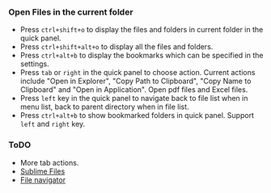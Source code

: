 ### Open Files in the current folder

- Press `ctrl+shift+o` to display the files and folders in current 
folder in the quick panel. 
- Press `ctrl+shift+alt+o` to display all the files and folders.
- Press `ctrl+alt+b` to display the bookmarks which can be specified in the settings.
- Press `tab` or `right` in the quick panel to choose action. Current 
actions include "Open in Explorer", "Copy Path to Clipboard", "Copy Name
to Clipboard" and "Open in Application". Open pdf files and Excel files.
- Press `left` key in the quick panel to navigate back to file list when
in menu list, back to parent directory when in file list.
- Press `ctrl+alt+b` to show bookmarked folders in quick panel. Support 
`left` and `right` key.

### ToDO

- More tab actions.
- [Sublime Files](https://packagecontrol.io/packages/Sublime%20Files)
- [File navigator](https://packagecontrol.io/packages/File%20Navigator)